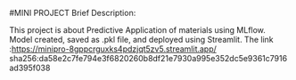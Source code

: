 #MINI PROJECT
Brief Description:

This project is about Predictive Application of materials using MLflow. Model created, saved as .pkl file, and deployed using Streamlit.
The  link :https://minipro-8gppcrguxks4pdzjqt5zv5.streamlit.app/
sha256:da58e2c7fe794e3f6820260b8df21e7930a995e352dc5e9361c7916ad395f038
